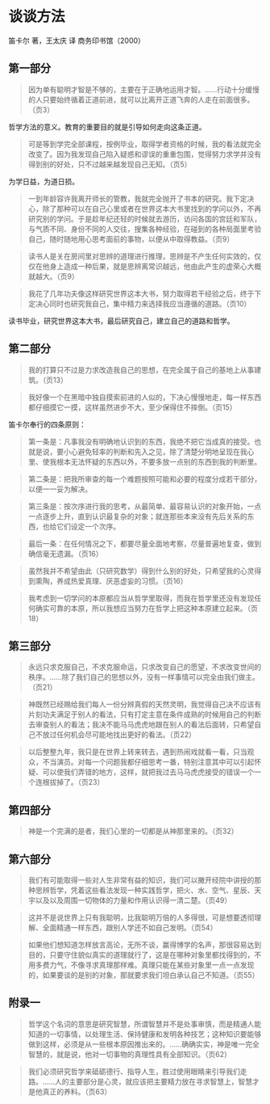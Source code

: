 # 谈谈方法
笛卡尔 著，王太庆 译
商务印书馆（2000）

## 第一部分

>因为单有聪明才智是不够的，主要在于正确地运用才智。……行动十分缓慢的人只要始终循着正道前进，就可以比离开正道飞奔的人走在前面很多。（页3）

哲学方法的意义。教育的重要目的就是引导如何走向这条正道。

>可是等到学完全部课程，按例毕业，取得学者资格的时候，我的看法就完全改变了。因为我发现自己陷入疑惑和谬误的重重包围，觉得努力求学并没有得到别的好处，只不过越来越发现自己无知。（页5）

为学日益，为道日损。

>一到年龄容许我离开师长的管教，我就完全抛开了书本的研究。我下定决心，除了那种可以在自己心里或者在世界这本大书里找到的学问以外，不再研究别的学问。于是趁年纪还轻的时候就去游历，访问各国的宫廷和军队，与气质不同、身份不同的人交往，搜集各种经验，在碰到的各种局面里考验自己，随时随地用心思考面前的事物，以便从中取得教益。（页9）

>读书人是关在房间里对思辨的道理进行推理，思辨是不产生任何实效的，仅仅在他身上造成一种后果，就是思辨离常识越远，他由此产生的虚荣心大概就越大。（页9）

>我花了几年功夫像这样研究世界这本大书，努力取得若干经验之后，终于下定决心同时也研究我自己，集中精力来选择我应当遵循的道路。（页10）

读书毕业，研究世界这本大书，最后研究自己，建立自己的道路和哲学。

## 第二部分

>我的打算只不过是力求改造我自己的思想，在完全属于自己的基地上从事建筑。（页13）

>我好像一个在黑暗中独自摸索前进的人似的，下决心慢慢地走，每一样东西都仔细摸它一摸，这样虽然进步不大，至少保得住不摔倒。（页15）

笛卡尔奉行的四条原则：

>第一条是：凡事我没有明确地认识到的东西，我绝不把它当成真的接受。也就是说，要小心避免轻率的判断和先入之见，除了清楚分明地呈现在我心里、使我根本无法怀疑的东西以外，不要多放一点别的东西到我的判断里。

>第二条是：把我所审查的每一个难题按照可能和必要的程度分成若干部分，以便一一妥为解决。

>第三条是：按次序进行我的思考，从最简单、最容易认识的对象开始，一点一点逐步上升，直到认识最复杂的对象；就连那些本来没有先后关系的东西，也给它们设定一个次序。

>最后一条：在任何情况之下，都要尽量全面地考察，尽量普遍地复查，做到确信毫无遗漏。（页16）

>虽然我并不希望由此（只研究数学）得到什么别的好处，只希望我的心灵得到熏陶，养成热爱真理、厌恶虚妄的习惯。（页16）

>我考虑到一切学问的本原都应当从哲学里取得，而我在哲学里还没有发现任何确实可靠的本原，所以我想应当努力在哲学上把这种本原建立起来。（页18）

## 第三部分

>永远只求克服自己，不求克服命运，只求改变自己的愿望，不求改变世间的秩序。……除了我们自己的思想以外，没有一样事情可以完全由我们做主。（页21）

>神既然已经赐给我们每人一份分辨真假的天然灵明，我觉得自己决不应该有片刻功夫满足于别人的看法，只有打定主意在条件成熟的时候用自己的判断去审查别人的看法；我决不能马马虎虎地跟在别人的看法后面转，只希望自己不放过任何机会尽可能地找出更好的看法。（页22）

>以后整整九年，我只是在世界上转来转去，遇到热闹戏就看一看，只当观众，不当演员。对每一个问题我都仔细思考一番，特别注意其中可以引起怀疑、可以使我们弄错的地方，这样，就把我过去马马虎虎接受的错误一个一个连根拔掉了。（页23）

## 第四部分

>神是一个完满的是者，我们心里的一切都是从神那里来的。（页32）

## 第六部分

>我们有可能取得一些对人生非常有益的知识，我们可以撇开经院中讲授的那种思辨哲学，凭着这些看法发现一种实践哲学，把火、水、空气、星辰、天宇以及以及周围一切物体的力量和作用认识得一清二楚。（页49）

>这并不是说世界上只有我聪明，比我聪明万倍的人多得很，可是想要透彻理解、全面精通一样东西，跟别人学还不如自己发明。（页54）

>如果他们想知道怎样放言高论，无所不谈，赢得博学的名声，那很容易达到目的，只要守住貌似真实的道理就行了，这是在哪种对象里都找得到的，不用多费力气，不像寻求真理那样难。真理只能在某些对象里一点一点发现的，如果要谈的是别的对象，那就要求我们坦白承认自己不知道。（页55）

## 附录一

>哲学这个名词的意思是研究智慧，所谓智慧并不是处事审慎，而是精通人能知道的一切事情，以处理生活、保持健康和发明各种技艺；这种知识要能够做到这样，必须是从一些根本原因推出来的。……确确实实，神是唯一完全智慧的，就是说，他对一切事物的真理性具有全部知识。（页62）

>我们必须研究哲学来砥砺德行、指导人生，胜过使用眼睛来引导我们走路。……人的主要部分是心灵，就应该把主要精力放在寻求智慧上，智慧才是他真正的养料。（页63）